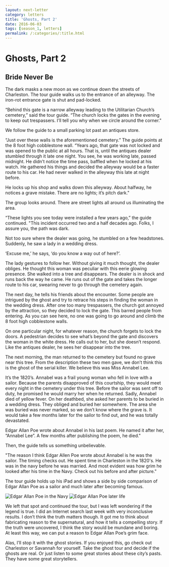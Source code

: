 ```yaml
---
layout: next-letter
category: letters
title: 'Ghosts, Part 2'
date: 2016-06-03
tags: [season_1, letters]
permalink: /:categories/:title.html
---
```


# Ghosts, Part 2

## Bride Never Be

The dark masks a new moon as we continue down the streets of Charleston. The tour guide walks us to the entrance of an alleyway. The iron-rot entrance gate is shut and pad-locked.

“Behind this gate is a narrow alleyway leading to the Utilitarian Church’s cemetery,” said the tour guide. “The church locks the gates in the evening to keep out trespassers. I’ll tell you why when we circle around the corner."

We follow the guide to a small parking lot past an antiques store.

“Just over these walls is the aforementioned cemetery.” The guide points at the 8 foot high cobblestone wall. “Years ago, that gate was not locked and was opened to the public at all hours. That is, until the antiques dealer stumbled through it late one night. You see, he was working late, passed midnight. He didn’t notice the time pass, baffled when he locked at his watch. He gathered his things and decided the alleyway would be a faster route to his car. He had never walked in the alleyway this late at night before.

He locks up his shop and walks down this alleyway. About halfway, he notices a grave mistake. There are no lights; it’s pitch dark."

The group looks around. There are street lights all around us illuminating the area.

“These lights you see today were installed a few years ago,” the guide continued. "This incident occurred two and a half decades ago. Folks, I assure you, the path was dark.

Not too sure where the dealer was going, he stumbled on a few headstones. Suddenly, he saw a lady in a wedding dress.

‘Excuse me,’ he says, ‘do you know a way out of here?’.

The lady gestures to follow her. Without giving it much thought, the dealer obliges. He thought this woman was peculiar with this eerie glowing presence. She walked into a tree and disappears. The dealer is in shock and runs back the way he came. He runs out of the gate and takes the longer route to his car, swearing never to go through the cemetery again.

The next day, he tells his friends about the encounter. Some people are intrigued by the ghost and try to retrace his steps in finding the woman in the wedding dress. After one too many trespassers, the church got annoyed by the attraction, so they decided to lock the gate. This barred people from entering. As you can see here, no one was going to go around and climb the 8 foot high cobblestone walls.

On one particular night, for whatever reason, the church forgets to lock the doors. A pedestrian decides to see what’s beyond the gate and discovers the woman in the white dress. He calls out to her, but she doesn’t respond. Like the antiques dealer, he sees her disappear into the tree.

The next morning, the man returned to the cemetery but found no grave near this tree. From the description these two men gave, we don’t think this is the ghost of the serial killer. We believe this was Miss Annabel Lee.

It’s the 1820’s. Annabel was a frail young woman who fell in love with a sailor. Because the parents disapproved of this courtship, they would meet every night in the cemetery under this tree. Before the sailor was sent off to duty, he promised he would marry her when he returned. Sadly, Annabel died of yellow fever. On her deathbed, she asked her parents to be buried in a wedding dress. They obliged and buried her somewhere. The area she was buried was never marked, so we don’t know where the grave is. It would take a few months later for the sailor to find out, and he was totally devastated.

Edgar Allan Poe wrote about Annabel in his last poem. He named it after her, “Annabel Lee”. A few months after publishing the poem, he died."

Then, the guide tells us something unbelievable.

"The reason I think Edgar Allen Poe wrote about Annabel is he was the sailor. The timing checks out. He spent time in Charleston in the 1820's. He was in the navy before he was married. And most evident was how grim he looked after his time in the Navy. Check out his before and after picture."

The tour guide holds up his iPad and shows a side by side comparison of Edgar Allan Poe as a sailor and much later after becoming famous.


![Edgar Allan Poe in the Navy](http://gallery.tinyletterapp.com/b7acb1dd09358f1ed19f16a562a005fc08d42511/images/dd0de441-0c98-4453-b654-964bc265adb1.jpg)
![Edgar Allan Poe later life](http://gallery.tinyletterapp.com/b7acb1dd09358f1ed19f16a562a005fc08d42511/images/6f886c7c-f75c-43f8-95d9-65be56d50ad8.jpg)

We left that spot and continued the tour, but I was left wondering if the legend is true. I did an Internet search last week with very inconclusive results. I don’t think the truth matters though. It got me to think about fabricating reason to the supernatural, and how it tells a compelling story. If the truth were uncovered, I think the story would be mundane and boring. At least this way, we can put a reason to Edgar Allan Poe’s grim face.

Alas, I’ll stop it with the ghost stories.  If you enjoyed this, go check out Charleston or Savannah for yourself. Take the ghost tour and decide if the ghosts are real. Or just listen to some great stories about these city’s pasts. They have some great storytellers.
